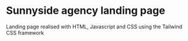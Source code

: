 # Sunnyside agency landing page

Landing page realised with HTML, Javascript and CSS using the Tailwind CSS framework
